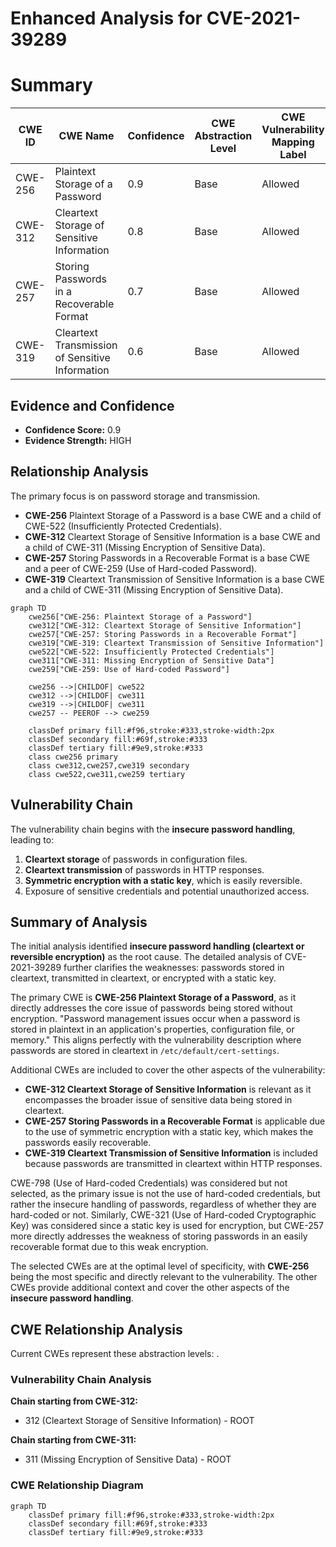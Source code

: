 # Enhanced Analysis for CVE-2021-39289

# Summary
| CWE ID | CWE Name | Confidence | CWE Abstraction Level | CWE Vulnerability Mapping Label | CWE-Vulnerability Mapping Notes |
|---|---|---|---|---|---|
| CWE-256 | Plaintext Storage of a Password | 0.9 | Base | Allowed | Primary CWE |
| CWE-312 | Cleartext Storage of Sensitive Information | 0.8 | Base | Allowed | Secondary CWE |
| CWE-257 | Storing Passwords in a Recoverable Format | 0.7 | Base | Allowed | Secondary CWE |
| CWE-319 | Cleartext Transmission of Sensitive Information | 0.6 | Base | Allowed | Secondary CWE |

## Evidence and Confidence

*   **Confidence Score:** 0.9
*   **Evidence Strength:** HIGH

## Relationship Analysis
The primary focus is on password storage and transmission.
  - **CWE-256** Plaintext Storage of a Password is a base CWE and a child of CWE-522 (Insufficiently Protected Credentials).
  - **CWE-312** Cleartext Storage of Sensitive Information is a base CWE and a child of CWE-311 (Missing Encryption of Sensitive Data).
  - **CWE-257** Storing Passwords in a Recoverable Format is a base CWE and a peer of CWE-259 (Use of Hard-coded Password).
  - **CWE-319** Cleartext Transmission of Sensitive Information is a base CWE and a child of CWE-311 (Missing Encryption of Sensitive Data).

```mermaid
graph TD
    cwe256["CWE-256: Plaintext Storage of a Password"]
    cwe312["CWE-312: Cleartext Storage of Sensitive Information"]
    cwe257["CWE-257: Storing Passwords in a Recoverable Format"]
    cwe319["CWE-319: Cleartext Transmission of Sensitive Information"]
    cwe522["CWE-522: Insufficiently Protected Credentials"]
    cwe311["CWE-311: Missing Encryption of Sensitive Data"]
    cwe259["CWE-259: Use of Hard-coded Password"]

    cwe256 -->|CHILDOF| cwe522
    cwe312 -->|CHILDOF| cwe311
    cwe319 -->|CHILDOF| cwe311
    cwe257 -- PEEROF --> cwe259
    
    classDef primary fill:#f96,stroke:#333,stroke-width:2px
    classDef secondary fill:#69f,stroke:#333
    classDef tertiary fill:#9e9,stroke:#333
    class cwe256 primary
    class cwe312,cwe257,cwe319 secondary
    class cwe522,cwe311,cwe259 tertiary
```

## Vulnerability Chain
The vulnerability chain begins with the **insecure password handling**, leading to:
  1.  **Cleartext storage** of passwords in configuration files.
  2.  **Cleartext transmission** of passwords in HTTP responses.
  3.  **Symmetric encryption with a static key**, which is easily reversible.
  4.  Exposure of sensitive credentials and potential unauthorized access.

## Summary of Analysis
The initial analysis identified **insecure password handling (cleartext or reversible encryption)** as the root cause. The detailed analysis of CVE-2021-39289 further clarifies the weaknesses: passwords stored in cleartext, transmitted in cleartext, or encrypted with a static key.

The primary CWE is **CWE-256 Plaintext Storage of a Password**, as it directly addresses the core issue of passwords being stored without encryption. "Password management issues occur when a password is stored in plaintext in an application's properties, configuration file, or memory." This aligns perfectly with the vulnerability description where passwords are stored in cleartext in `/etc/default/cert-settings`.

Additional CWEs are included to cover the other aspects of the vulnerability:
  - **CWE-312 Cleartext Storage of Sensitive Information** is relevant as it encompasses the broader issue of sensitive data being stored in cleartext.
  - **CWE-257 Storing Passwords in a Recoverable Format** is applicable due to the use of symmetric encryption with a static key, which makes the passwords easily recoverable.
  - **CWE-319 Cleartext Transmission of Sensitive Information** is included because passwords are transmitted in cleartext within HTTP responses.

CWE-798 (Use of Hard-coded Credentials) was considered but not selected, as the primary issue is not the use of hard-coded credentials, but rather the insecure handling of passwords, regardless of whether they are hard-coded or not. Similarly, CWE-321 (Use of Hard-coded Cryptographic Key) was considered since a static key is used for encryption, but CWE-257 more directly addresses the weakness of storing passwords in an easily recoverable format due to this weak encryption.

The selected CWEs are at the optimal level of specificity, with **CWE-256** being the most specific and directly relevant to the vulnerability. The other CWEs provide additional context and cover the other aspects of the **insecure password handling**.


## CWE Relationship Analysis

Current CWEs represent these abstraction levels: .


### Vulnerability Chain Analysis

**Chain starting from CWE-312:**
- 312 (Cleartext Storage of Sensitive Information) - ROOT


**Chain starting from CWE-311:**
- 311 (Missing Encryption of Sensitive Data) - ROOT



### CWE Relationship Diagram

```mermaid
graph TD
    classDef primary fill:#f96,stroke:#333,stroke-width:2px
    classDef secondary fill:#69f,stroke:#333
    classDef tertiary fill:#9e9,stroke:#333
```